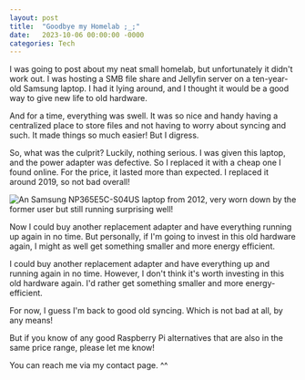 ```yaml
---
layout: post
title:  "Goodbye my Homelab ;_;" 
date:   2023-10-06 00:00:00 -0000
categories: Tech
---
```

I was going to post about my neat small homelab, but unfortunately it didn't work out. I was hosting a SMB file share and Jellyfin server on a ten-year-old Samsung laptop. I had it lying around, and I thought it would be a good way to give new life to old hardware. 

And for a time, everything was swell. It was so nice and handy having a centralized place to store files and not having to worry about syncing and such. It made things so much easier! But I digress.

So, what was the culprit? Luckily, nothing serious. I was given this laptop, and the power adapter was defective. So I replaced it with a cheap one I found online. For the price, it lasted more than expected. I replaced it around 2019, so not bad overall!

![An Samsung NP365E5C-S04US laptop from 2012, very worn down by the former user but still running surprising well!](https://i.ibb.co/dDxWmWB/Former-Homelab.webp) 

Now I could buy another replacement adapter and have everything running up again in no time. But personally, if I'm going to invest in this old hardware again, I might as well get something smaller and more energy efficient.

I could buy another replacement adapter and have everything up and running again in no time. However, I don't think it's worth investing in this old hardware again. I'd rather get something smaller and more energy-efficient.

For now, I guess I'm back to good old syncing. Which is not bad at all, by any means! 

But if you know of any good Raspberry Pi alternatives that are also in the same price range, please let me know!

You can reach me via my contact page. ^^
